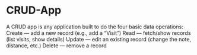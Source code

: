 # CRUD-App
A CRUD app is any application built to do the four basic data operations:  Create — add a new record (e.g., add a “Visit”)  Read — fetch/show records (list visits, show details)  Update — edit an existing record (change the note, distance, etc.)  Delete — remove a record
